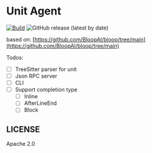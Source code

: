 # Unit Agent

[![Build](https://github.com/unit-mesh/unit-agent/actions/workflows/ci.yml/badge.svg)](https://github.com/unit-mesh/unit-agent/actions/workflows/ci.yml)
![GitHub release (latest by date)](https://img.shields.io/github/v/release/unit-mesh/unit-lsp-server)

based on: [https://github.com/BloopAI/bloop/tree/main](https://github.com/BloopAI/bloop/tree/main)

Todos:

- [ ] TreeSitter parser for unit
- [ ] Json RPC server
- [ ] CLI
- [ ] Support completion type
  - [ ] Inline
  - [ ] AfterLineEnd
  - [ ] Block

## LICENSE

Apache 2.0
